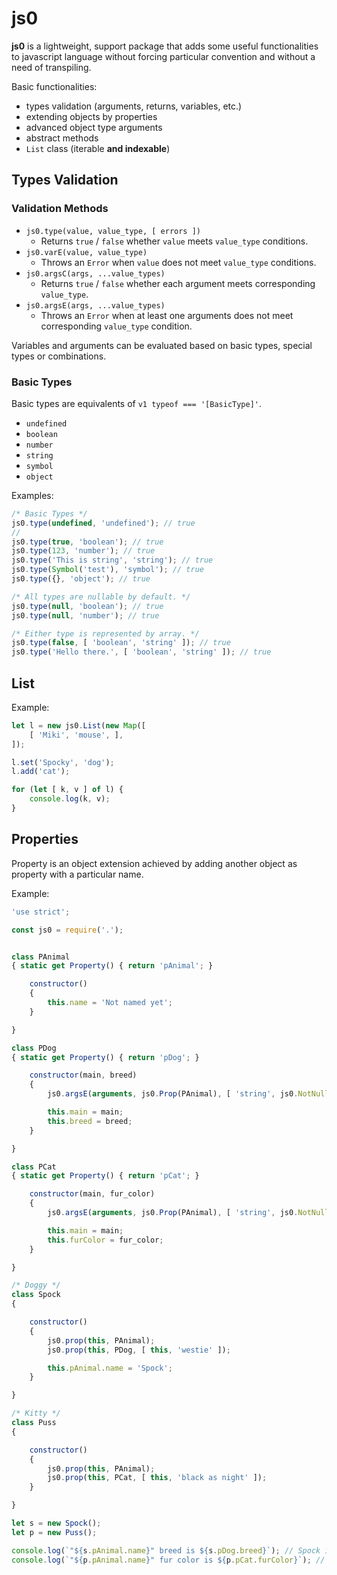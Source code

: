 # js0

**js0** is a lightweight, support package that adds some useful functionalities to javascript language without forcing particular convention and without a need of transpiling.

Basic functionalities:
 - types validation (arguments, returns, variables, etc.)
 - extending objects by properties
 - advanced object type arguments
 - abstract methods
 - `List` class (iterable **and indexable**)


## Types Validation

### Validation Methods

 - `js0.type(value, value_type, [ errors ])`
   - Returns `true` / `false` whether `value` meets `value_type` conditions.
 - `js0.varE(value, value_type)`
   - Throws an `Error` when `value` does not meet `value_type` conditions.
 - `js0.argsC(args, ...value_types)`
   - Returns `true` / `false` whether each argument meets corresponding `value_type`.
 - `js0.argsE(args, ...value_types)`
   - Throws an `Error` when at least one arguments does not meet corresponding `value_type` condition.

Variables and arguments can be evaluated based on basic types, special types or combinations.

### Basic Types

Basic types are equivalents of `v1 typeof === '[BasicType]'`.

 - `undefined`
 - `boolean`
 - `number`
 - `string`
 - `symbol`
 - `object`

Examples:
```js
/* Basic Types */
js0.type(undefined, 'undefined'); // true
//
js0.type(true, 'boolean'); // true
js0.type(123, 'number'); // true
js0.type('This is string', 'string'); // true
js0.type(Symbol('test'), 'symbol'); // true
js0.type({}, 'object'); // true

/* All types are nullable by default. */
js0.type(null, 'boolean'); // true
js0.type(null, 'number'); // true

/* Either type is represented by array. */
js0.type(false, [ 'boolean', 'string' ]); // true
js0.type('Hello there.', [ 'boolean', 'string' ]); // true
```


## List

Example:

```js
let l = new js0.List(new Map([
    [ 'Miki', 'mouse', ],
]);

l.set('Spocky', 'dog');
l.add('cat');

for (let [ k, v ] of l) {
    console.log(k, v);
}
```



## Properties

Property is an object extension achieved by adding another object as property with a particular name.

Example:

```js
'use strict';

const js0 = require('.');


class PAnimal
{ static get Property() { return 'pAnimal'; }

    constructor()
    {
        this.name = 'Not named yet';
    }

}

class PDog
{ static get Property() { return 'pDog'; }

    constructor(main, breed)
    {
        js0.argsE(arguments, js0.Prop(PAnimal), [ 'string', js0.NotNull ]);

        this.main = main;
        this.breed = breed;
    }

}

class PCat
{ static get Property() { return 'pCat'; }

    constructor(main, fur_color)
    {
        js0.argsE(arguments, js0.Prop(PAnimal), [ 'string', js0.NotNull ]);

        this.main = main;
        this.furColor = fur_color;
    }

}

/* Doggy */
class Spock
{

    constructor()
    {
        js0.prop(this, PAnimal);
        js0.prop(this, PDog, [ this, 'westie' ]);

        this.pAnimal.name = 'Spock';
    }

}

/* Kitty */
class Puss
{

    constructor()
    {
        js0.prop(this, PAnimal);
        js0.prop(this, PCat, [ this, 'black as night' ]);
    }

}

let s = new Spock();
let p = new Puss();

console.log(`"${s.pAnimal.name}" breed is ${s.pDog.breed}`); // Spock is a westie
console.log(`"${p.pAnimal.name}" fur color is ${p.pCat.furColor}`); // Puss fur color is black as night
```
